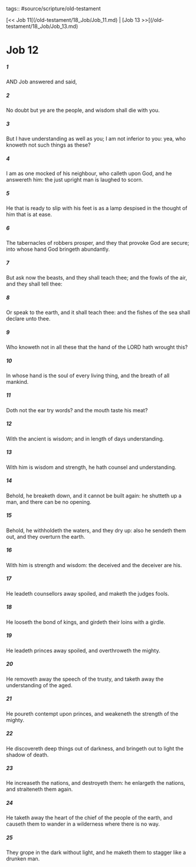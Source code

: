 tags:: #source/scripture/old-testament

[<< Job 11[(/old-testament/18_Job/Job_11.md) | [Job 13 >>[(/old-testament/18_Job/Job_13.md)

# Job 12

##### 1

AND Job answered and said,

##### 2

No doubt but ye are the people, and wisdom shall die with you.

##### 3

But I have understanding as well as you; I am not inferior to you: yea, who knoweth not such things as these?

##### 4

I am as one mocked of his neighbour, who calleth upon God, and he answereth him: the just upright man is laughed to scorn.

##### 5

He that is ready to slip with his feet is as a lamp despised in the thought of him that is at ease.

##### 6

The tabernacles of robbers prosper, and they that provoke God are secure; into whose hand God bringeth abundantly.

##### 7

But ask now the beasts, and they shall teach thee; and the fowls of the air, and they shall tell thee:

##### 8

Or speak to the earth, and it shall teach thee: and the fishes of the sea shall declare unto thee.

##### 9

Who knoweth not in all these that the hand of the LORD hath wrought this?

##### 10

In whose hand is the soul of every living thing, and the breath of all mankind.

##### 11

Doth not the ear try words? and the mouth taste his meat?

##### 12

With the ancient is wisdom; and in length of days understanding.

##### 13

With him is wisdom and strength, he hath counsel and understanding.

##### 14

Behold, he breaketh down, and it cannot be built again: he shutteth up a man, and there can be no opening.

##### 15

Behold, he withholdeth the waters, and they dry up: also he sendeth them out, and they overturn the earth.

##### 16

With him is strength and wisdom: the deceived and the deceiver are his.

##### 17

He leadeth counsellors away spoiled, and maketh the judges fools.

##### 18

He looseth the bond of kings, and girdeth their loins with a girdle.

##### 19

He leadeth princes away spoiled, and overthroweth the mighty.

##### 20

He removeth away the speech of the trusty, and taketh away the understanding of the aged.

##### 21

He poureth contempt upon princes, and weakeneth the strength of the mighty.

##### 22

He discovereth deep things out of darkness, and bringeth out to light the shadow of death.

##### 23

He increaseth the nations, and destroyeth them: he enlargeth the nations, and straiteneth them again.

##### 24

He taketh away the heart of the chief of the people of the earth, and causeth them to wander in a wilderness where there is no way.

##### 25

They grope in the dark without light, and he maketh them to stagger like a drunken man.
